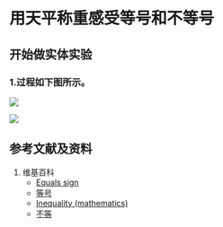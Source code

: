 # 用天平称重感受等号和不等号

## 开始做实体实验

### 1.过程如下图所示。

![](/images/一年级(学龄前)/体验1+2+3+...+n的计算过程/1a1.jpg)

![](/images/一年级(学龄前)/体验1+2+3+...+n的计算过程/1a2.jpg)

## 参考文献及资料

1. 维基百科
	- [Equals sign](https://en.wikipedia.org/wiki/Equals_sign) 
	- [等号](https://zh.wikipedia.org/wiki/%E7%AD%89%E5%8F%B7) 
	- [Inequality (mathematics)](https://en.wikipedia.org/wiki/Inequality_(mathematics))
	- [不等](https://zh.wikipedia.org/wiki/%E4%B8%8D%E7%AD%89)
